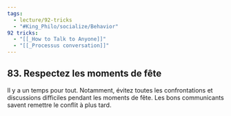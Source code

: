 ```yaml
---
tags:
  - lecture/92-tricks
  - "#King_Philo/socialize/Behavior"
92 tricks:
  - "[[_How to Talk to Anyone]]"
  - "[[_Processus conversation]]"
---
```





## 83. Respectez les moments de fête

Il y a un temps pour tout. Notamment, évitez toutes les confrontations et discussions difficiles pendant les moments de fête. Les bons communicants savent remettre le conflit à plus tard.
